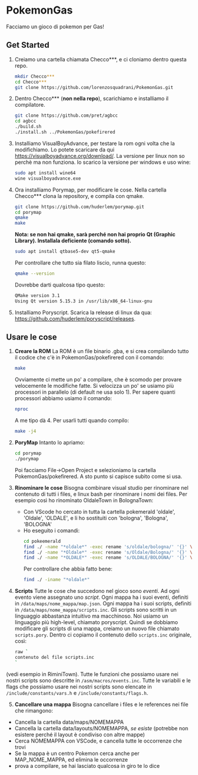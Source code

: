 # PokemonGas
Facciamo un gioco di pokemon per Gas!

## Get Started
1.  Creiamo una cartella chiamata Checco***, e ci cloniamo dentro questa repo.

    ```bash
    mkdir Checco***
    cd Checco***
    git clone https://github.com/lorenzosquadrani/PokemonGas.git
    ```

3.  Dentro Checco*** (__non nella repo__), scarichiamo e installiamo il compilatore. 
    
    ```bash
    git clone https://github.com/pret/agbcc
    cd agbcc
    ./build.sh
    ./install.sh ../PokemonGas/pokefirered
    ```

4.  Installiamo VisualBoyAdvance, per testare la rom ogni volta che la modifichiamo. 
    Lo potete scaricare da qui https://visualboyadvance.org/download/. 
    La versione per linux non so perchè ma non funziona. Io scarico la versione per windows e uso wine:
    
    ```bash
    sudo apt install wine64
    wine visualboyadvance.exe
    ```

5.  Ora installiamo Porymap, per modificare le cose. 
    Nella cartella Checco*** clona la repository, e compila con qmake.
    ```bash
    git clone https://github.com/huderlem/porymap.git
    cd porymap
    qmake
    make
    ```
    **Nota: se non hai qmake, sarà perché non hai proprio Qt (Graphic Library). Installala deficiente (comando sotto).**
    ```bash
    sudo apt install qtbase5-dev qt5-qmake
    ```
    Per controllare che tutto sia filato liscio, runna questo:
    ```bash
    qmake --version
    ```
    Dovrebbe darti qualcosa tipo questo:
    ```bash
    QMake version 3.1
    Using Qt version 5.15.3 in /usr/lib/x86_64-linux-gnu
    ```

6. Installiamo Poryscript.
   Scarica la release di linux da qua: https://github.com/huderlem/poryscript/releases.
   

## Usare le cose

1.  **Creare la ROM**
    La ROM è un file binario .gba, e si crea compilando tutto il codice che c'è in PokemonGas/pokefirered con il comando:

    ```bash
    make
    ```

    Ovviamente ci mette un po' a compilare, che è scomodo per provare velocemente le modifiche fatte. Si velocizza un po' se usiamo più processori in parallelo (di default ne usa solo 1). Per sapere quanti processori abbiamo usiamo il comando:
    ```bash
    nproc
    ```
    A me tipo dà 4. Per usarli tutti quando compilo:
    ```bash
    make -j4
    ```
2.  **PoryMap**
    Intanto lo apriamo:
    ```bash
    cd porymap
    ./porymap
    ```
    Poi facciamo File->Open Project e selezioniamo la cartella PokemonGas/pokefirered. A sto punto si capisce subito come si usa.

3. **Rinominare le cose**
    Bisogna combinare visual studio per rinominare nel contenuto di tutti i files, e linux bash per rinominare i nomi dei files.
    Per esempio così ho rinominato OldaleTown in BolognaTown:
    - Con VScode ho cercato in tutta la cartella pokemerald 'oldale', 'Oldale', 'OLDALE', e li ho sostituiti con
    'bologna', 'Bologna', 'BOLOGNA'
    - Ho eseguito i comandi:
        ```bash
        cd pokeemerald
        find ./ -name "*oldale*" -exec rename 's/oldale/bologna/' '{}' \;
        find ./ -name "*Oldale*" -exec rename 's/Oldale/Bologna/' '{}' \;
        find ./ -name "*OLDALE*" -exec rename 's/OLDALE/BOLOGNA/' '{}' \;
        ```
      Per controllare che abbia fatto bene:
        ```bash
        find ./ -iname "*oldale*"
        ```
4. **Scripts**
Tutte le cose che succedono nel gioco sono *eventi*. Ad ogni evento viene assegnato uno *script*.
Ogni mappa ha i suoi eventi, definiti in `/data/maps/nome_mappa/map.json`.
Ogni mappa ha i suoi scripts, definiti in `/data/maps/nome_mappa/scripts.inc`.
Gli scripts sono scritti in un linguaggio abbastanza intuitivo ma macchinoso.
Noi usiamo un linguaggio più high-level, chiamato poryscript.
Quindi se dobbiamo modificare gli scripts di una mappa, creiamo un nuovo file chiamato `scripts.pory`.
Dentro ci copiamo il contenuto dello `scripts.inc` originale, così:
    ```bash
    raw `
    contenuto del file scripts.inc
    ` 
    ```
(vedi esempio in RiminiTown).
Tutte le funzioni che possiamo usare nei nostri scripts sono descritte in `/asm/macros/events.inc`.
Tutte le variabili e le flags che possiamo usare nei nostri scripts sono elencate in `/include/constants/vars.h` e `/include/constants/flags.h`.

5. **Cancellare una mappa**
Bisogna cancellare i files e le references nei file che rimangono:
- Cancella la cartella data/maps/NOMEMAPPA
- Cancella la cartella data/layouts/NOMEMAPPA, *se esiste* (potrebbe non esistere perché il layout è condiviso con altre mappe)
- Cerca NOMEMAPPA con VSCode, e cancella tutte le occorrenze che trovi
- Se la mappa è un centro Pokemon cerca anche per MAP_NOME_MAPPA, ed elimina le occorrenze
- prova a compilare, se hai lasciato qualcosa in giro te lo dice


